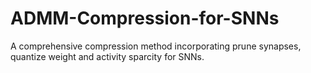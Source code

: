# ADMM-Compression-for-SNNs
A comprehensive compression method incorporating prune synapses, quantize weight and activity sparcity for SNNs.
